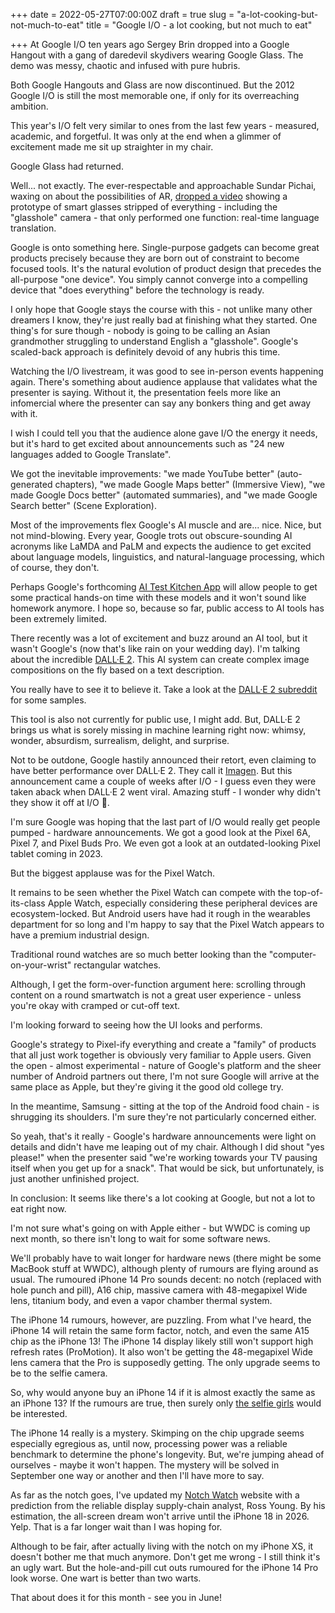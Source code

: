 +++
date = 2022-05-27T07:00:00Z
draft = true
slug = "a-lot-cooking-but-not-much-to-eat"
title = "Google I/O - a lot cooking, but not much to eat"

+++
At Google I/O ten years ago Sergey Brin dropped into a Google Hangout with a gang of daredevil skydivers wearing Google Glass. The demo was messy, chaotic and infused with pure hubris.

Both Google Hangouts and Glass are now discontinued. But the 2012 Google I/O is still the most memorable one, if only for its overreaching ambition.

This year's I/O felt very similar to ones from the last few years - measured, academic, and forgetful. It was only at the end when a glimmer of excitement made me sit up straighter in my chair.

Google Glass had returned.

Well... not exactly. The ever-respectable and approachable Sundar Pichai, waxing on about the possibilities of AR, [dropped a video](https://youtu.be/lj0bFX9HXeE) showing a prototype of smart glasses stripped of everything - including the "glasshole" camera  - that only performed one function: real-time language translation.

Google is onto something here. Single-purpose gadgets can become great products precisely because they are born out of constraint to become focused tools. It's the natural evolution of product design that precedes the all-purpose "one device". You simply cannot converge into a compelling device that "does everything" before the technology is ready.

I only hope that Google stays the course with this - not unlike many other dreamers I know, they're just really bad at finishing what they started. One thing's for sure though - nobody is going to be calling an Asian grandmother struggling to understand English a "glasshole". Google's scaled-back approach is definitely devoid of any hubris this time.

<!--more-->

Watching the I/O livestream, it was good to see in-person events happening again. There's something about audience applause that validates what the presenter is saying. Without it, the presentation feels more like an infomercial where the presenter can say any bonkers thing and get away with it.

I wish I could tell you that the audience alone gave I/O the energy it needs, but it's hard to get excited about announcements such as "24 new languages added to Google Translate".

We got the inevitable improvements: "we made YouTube better" (auto-generated chapters), "we made Google Maps better" (Immersive View), "we made Google Docs better" (automated summaries), and "we made Google Search better" (Scene Exploration).

Most of the improvements flex Google's AI muscle and are... nice. Nice, but not mind-blowing. Every year, Google trots out obscure-sounding AI acronyms like LaMDA and PaLM and expects the audience to get excited about language models, linguistics, and natural-language processing, which of course, they don't.

Perhaps Google's forthcoming [AI Test Kitchen App](https://aitestkitchen.withgoogle.com/) will allow people to get some practical hands-on time with these models and it won't sound like homework anymore. I hope so, because so far, public access to AI tools has been extremely limited.

There recently was a lot of excitement and buzz around an AI tool, but it wasn't Google's (now that's like rain on your wedding day). I'm talking about the incredible [DALL·E 2](https://openai.com/dall-e-2/). This AI system can create complex image compositions on the fly based on a text description.

You really have to see it to believe it. Take a look at the [DALL·E 2 subreddit](https://www.reddit.com/r/dalle2/) for some samples.

This tool is also not currently for public use, I might add. But, DALL·E 2 brings us what is sorely missing in machine learning right now: whimsy, wonder, absurdism, surrealism, delight, and surprise.

Not to be outdone, Google hastily announced their retort, even claiming to have better performance over DALL·E 2. They call it [Imagen](https://imagen.research.google/). But this announcement came a couple of weeks after I/O - I guess even they were taken aback when DALL·E 2 went viral. Amazing stuff - I wonder why didn't they show it off at I/O 🤔. 

I'm sure Google was hoping that the last part of I/O would really get people pumped - hardware announcements. We got a good look at the Pixel 6A, Pixel 7, and Pixel Buds Pro. We even got a look at an outdated-looking Pixel tablet coming in 2023.

But the biggest applause was for the Pixel Watch.

It remains to be seen whether the Pixel Watch can compete with the top-of-its-class Apple Watch, especially considering these peripheral devices are ecosystem-locked. But Android users have had it rough in the wearables department for so long and I'm happy to say that the Pixel Watch appears to have a premium industrial design.

Traditional round watches are so much better looking than the "computer-on-your-wrist" rectangular watches.

Although, I get the form-over-function argument here: scrolling through content on a round smartwatch is not a great user experience - unless you're okay with cramped or cut-off text.

I'm looking forward to seeing how the UI looks and performs.

Google's strategy to Pixel-ify everything and create a "family" of products that all just work together is obviously very familiar to Apple users. Given the open - almost experimental - nature of Google's platform and the sheer number of Android partners out there, I'm not sure Google will arrive at the same place as Apple, but they're giving it the good old college try.

In the meantime, Samsung - sitting at the top of the Android food chain - is shrugging its shoulders. I'm sure they're not particularly concerned either.

So yeah, that's it really - Google's hardware announcements were light on details and didn't have me leaping out of my chair. Although I did shout "yes please!" when the presenter said "we're working towards your TV pausing itself when you get up for a snack". That would be sick, but unfortunately, is just another unfinished project.

In conclusion: It seems like there's a lot cooking at Google, but not a lot to eat right now.

I'm not sure what's going on with Apple either - but WWDC is coming up next month, so there isn't long to wait for some software news.

We'll probably have to wait longer for hardware news (there might be some MacBook stuff at WWDC), although plenty of rumours are flying around as usual. The rumoured iPhone 14 Pro sounds decent: no notch (replaced with hole punch and pill), A16 chip, massive camera with 48-megapixel Wide lens, titanium body, and even a vapor chamber thermal system.

The iPhone 14 rumours, however, are puzzling. From what I've heard, the iPhone 14 will retain the same form factor, notch, and even the same A15 chip as the iPhone 13! The iPhone 14 display likely still won't support high refresh rates (ProMotion). It also won't be getting the 48-megapixel Wide lens camera that the Pro is supposedly getting. The only upgrade seems to be to the selfie camera.

So, why would anyone buy an iPhone 14 if it is almost exactly the same as an iPhone 13? If the rumours are true, then surely only [the selfie girls](https://youtu.be/kdemFfbS5H0) would be interested.

The iPhone 14 really is a mystery. Skimping on the chip upgrade seems especially egregious as, until now, processing power was a reliable benchmark to determine the phone's longevity. But, we're jumping ahead of ourselves - maybe it won't happen. The mystery will be solved in September one way or another and then I'll have more to say.

As far as the notch goes, I've updated my [Notch Watch](https://notchwatch.carrd.co/) website with a prediction from the reliable display supply-chain analyst, Ross Young. By his estimation, the all-screen dream won't arrive until the iPhone 18 in 2026. Yelp. That is a far longer wait than I was hoping for.

Although to be fair, after actually living with the notch on my iPhone XS, it doesn't bother me that much anymore. Don't get me wrong - I still think it's an ugly wart. But the hole-and-pill cut outs rumoured for the iPhone 14 Pro look worse. One wart is better than two warts.

That about does it for this month - see you in June!